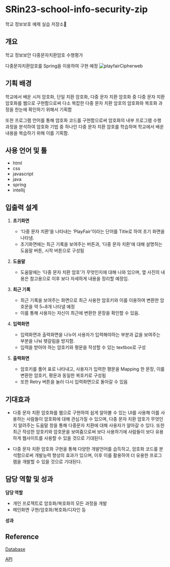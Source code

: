 # SRin23-school-info-security-zip
학교 정보보호 예제 실습 저장소💾

## 개요

학교 정보보안 다중문자치환암호 수행평가

다중문자치환암호를 Spring을 이용하여 구현 예정
![playfairCipherweb](./image/playfairCipherweb.png)
## 기획 배경

 학교에서 배운 시저 암호화, 단일 치환 암호화, 다중 문자 치환 암호화 중 다중 문자 치환 암호화를 웹으로 구현함으로써 다소 복잡한 다중 문자 치환 암호의 암호화와 복호화 과정을 한눈에 확인하기 위해서 기획함

 또한 프로그램 언어를 통해 암호화 코드를 구현함으로써 암호화의 내부 프로그램 수행 과정을 분석하여 암호화 기법 중 하나인 다중 문자 치환 암호를 학습하며 학교에서 배운 내용을 복습하기 위해 이를 기획함.

## 사용 언어 및 툴
- html
- css
- javascript
- java
- spring
- intellij

## 입출력 설계

1. **초기화면**
    
    - ‘다중 문자 치환’을 나타내는  ‘PlayFair’이라는 단어를 Title로 하여 초기 화면을 나타냄.
    - 초기화면에는 최근 기록을 보여주는 버튼과, ‘다중 문자 치환’에 대해 설명하는 도움말 버튼, 시작 버튼으로 구성됨

2. **도움말**

    - 도움말에는 ‘다중 문자 치환 암호’가 무엇인지에 대해 나와 있으며, 옆 사진의 내용은 참고용으로 이후 보다 자세하게 내용을 정리할 예정임.

3. **최근 기록**

    - 최근 기록을 보여주는 화면으로  최근 사용한 암호키와 이를 이용하여 변환한 암호문을 약 5~8개 나타낼 예정
    - 이를 통해 사용자는 자신이 최근에 변환한 문장을 확인할 수 있음.

4. **입력화면**
    

    - 입력화면과 출력화면을 나누어 사용자가 입력해야하는 부분과 값을 보여주는 부분을 나눠 헷갈림을 방지함.
    - 입력을 받아야 하는 암호키와 평문을 작성할 수 있는 textbox로 구성

5. **출력화면**
    

    - 암호키를 풀어 표로 나타내고, 사용자가 입력한 평문을 Mapping 한 문장, 이를 변환한 암호키, 평문과 동일한 복호키로 구성됨
    - 또한 Retry 버튼을 눌러 다시 입력화면으로 돌아갈 수 있음

## 기대효과

- 다중 문자 치환 암호화를 웹으로 구현하여 쉽게 알아볼 수 있는 UI를 사용해 이를 사용하는 사람들이 암호화에 대해 관심가질 수 있으며, 다중 문자 치환 암호가 무엇인지 알려주는 도움말 창을 통해 다중문자 치환에 대해 사용자가 알아갈 수 있다. 또한 최근 작성한 암호키와 암호문을 보여줌으로써 보다 사용하기에 사람들이 보다 유용하게 웹사이트를 사용할 수 있을 것으로 기대된다.

- 다중 문자 치환 암호화 구현을 통해 다양한 개발언어를 습득하고, 암호화 코드를 분석함으로써 개발능력 향상의 효과가 있으며, 이후 이를 활용하여 더 유용한 프로그램을 개발할 수 있을 것으로 기대된다.
    
   

## 담당 역할 및 성과

**담당 역할**

- 개인 프로젝트로 암호화/복호화의 모든 과정을 개발
- 메인화면 구현/암호화/복호화/디자인 등

**성과**

## Reference

[Database](https://www.notion.so/Database-8b5341654c8744cf8222b55ac2e61b56)

[API](https://www.notion.so/API-5bf969fa19004c3595a2644a5bdccbb6)
